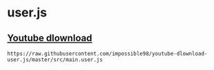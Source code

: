 # user.js

## [Youtube dlownload](https://github.com/impossible98/youtube-dlownload-user.js)

```
https://raw.githubusercontent.com/impossible98/youtube-dlownload-user.js/master/src/main.user.js
```
